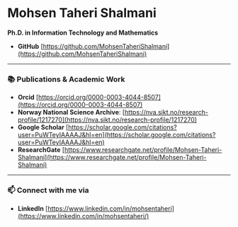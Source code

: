 # Mohsen Taheri Shalmani

**Ph.D. in Information Technology and Mathematics**

-  **GitHub** [https://github.com/MohsenTaheriShalmani](https://github.com/MohsenTaheriShalmani)

---

### 📚 Publications & Academic Work
-  **Orcid** [https://orcid.org/0000-0003-4044-8507](https://orcid.org/0000-0003-4044-8507)
-  **Norway National Science Archive**: [https://nva.sikt.no/research-profile/1217270](https://nva.sikt.no/research-profile/1217270)
-  **Google Scholar** [https://scholar.google.com/citations?user=PuWTeyIAAAAJ&hl=en](https://scholar.google.com/citations?user=PuWTeyIAAAAJ&hl=en) 
-  **ResearchGate** [https://www.researchgate.net/profile/Mohsen-Taheri-Shalmani](https://www.researchgate.net/profile/Mohsen-Taheri-Shalmani) 

---

### 📫 Connect with me via
-  **LinkedIn** [https://www.linkedin.com/in/mohsentaheri](https://www.linkedin.com/in/mohsentaheri/)
